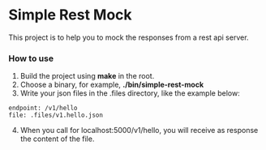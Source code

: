 # Simple Rest Mock
This project is to help you to mock the responses from a rest api server.    

### How to use
1. Build the project using **make** in the root.
2. Choose a binary, for example, **./bin/simple-rest-mock** 
3. Write your json files in the .files directory, like the example below:   
```
endpoint: /v1/hello
file: .files/v1.hello.json
```
4. When you call for localhost:5000/v1/hello, you will receive as response the content of the file.

